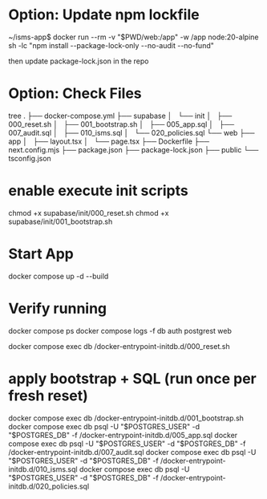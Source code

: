 # Option: Update npm lockfile
~/isms-app$
docker run --rm -v "$PWD/web:/app" -w /app node:20-alpine \
  sh -lc "npm install --package-lock-only --no-audit --no-fund"

then update package-lock.json in the repo

# Option: Check Files
tree
.
├── docker-compose.yml
├── supabase
│   └── init
│       ├── 000_reset.sh
│       ├── 001_bootstrap.sh
│       ├── 005_app.sql
│       ├── 007_audit.sql
│       ├── 010_isms.sql
│       └── 020_policies.sql
└── web
    ├── app
    │   ├── layout.tsx
    │   └── page.tsx
    ├── Dockerfile
    ├── next.config.mjs
    ├── package.json
    ├── package-lock.json
    ├── public
    └── tsconfig.json

# enable execute init scripts
chmod +x supabase/init/000_reset.sh
chmod +x supabase/init/001_bootstrap.sh


# Start App
docker compose up -d --build

# Verify running
docker compose ps
docker compose logs -f db auth postgrest web


docker compose exec db /docker-entrypoint-initdb.d/000_reset.sh
# apply bootstrap + SQL (run once per fresh reset)
docker compose exec db /docker-entrypoint-initdb.d/001_bootstrap.sh
docker compose exec db psql -U "$POSTGRES_USER" -d "$POSTGRES_DB" -f /docker-entrypoint-initdb.d/005_app.sql
docker compose exec db psql -U "$POSTGRES_USER" -d "$POSTGRES_DB" -f /docker-entrypoint-initdb.d/007_audit.sql
docker compose exec db psql -U "$POSTGRES_USER" -d "$POSTGRES_DB" -f /docker-entrypoint-initdb.d/010_isms.sql
docker compose exec db psql -U "$POSTGRES_USER" -d "$POSTGRES_DB" -f /docker-entrypoint-initdb.d/020_policies.sql

